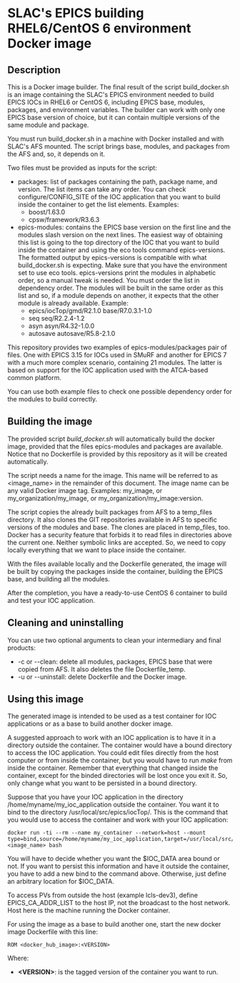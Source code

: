 # SLAC's EPICS building RHEL6/CentOS 6 environment Docker image

## Description

This is a Docker image builder. The final result of the script build_docker.sh is an image containing the SLAC's EPICS environment needed to build EPICS IOCs in RHEL6 or CentOS 6, including EPICS base, modules, packages, and environment variables. The builder can work with only one EPICS base version of choice, but it can contain multiple versions of the same module and package.

You must run build_docker.sh in a machine with Docker installed and with SLAC's AFS mounted. The script brings base, modules, and packages from the AFS and, so, it depends on it.

Two files must be provided as inputs for the script:
- packages: list of packages containing the path, package name, and version. The list items can take any order. You can check configure/CONFIG_SITE of the IOC application that you want to build inside the container to get the list elements. Examples:
  - boost/1.63.0
  - cpsw/framework/R3.6.3
- epics-modules: contains the EPICS base version on the first line and the modules slash version on the next lines. The easiest way of obtaining this list is going to the top directory of the IOC that you want to build inside the container and using the eco tools command epics-versions. The formatted output by epics-versions is compatible with what build_docker.sh is expecting. Make sure that you have the environment set to use eco tools. epics-versions print the modules in alphabetic order, so a manual tweak is needed. You must order the list in dependency order. The modules will be built in the same order as this list and so, if a module depends on another, it expects that the other module is already available. Example:
   -   epics/iocTop/gmd/R2.1.0             base/R7.0.3.1-1.0
   -   seq                 seq/R2.2.4-1.2
   -   asyn                asyn/R4.32-1.0.0
   -   autosave            autosave/R5.8-2.1.0

This repository provides two examples of epics-modules/packages pair of files. One with EPICS 3.15 for IOCs used in SMuRF and another for EPICS 7 with a much more complex scenario, containing 21 modules. The latter is based on support for the IOC application used with the ATCA-based common platform.

You can use both example files to check one possible dependency order for the modules to build correctly.

## Building the image

The provided script *build_docker.sh* will automatically build the docker image, provided that the files epics-modules and packages are available. Notice that no Dockerfile is provided by this repository as it will be created automatically.

The script needs a name for the image. This name will be referred to as <image_name> in the remainder of this document. The image name can be any valid Docker image tag. Examples: my_image, or my_organization/my_image, or my_organization/my_image:version.

The script copies the already built packages from AFS to a temp_files directory. It also clones the GIT repositories available in AFS to specific versions of the modules and base. The clones are placed in temp_files, too. Docker has a security feature that forbids it to read files in directories above the current one. Neither symbolic links are accepted. So, we need to copy locally everything that we want to place inside the container.

With the files available locally and the Dockerfile generated, the image will be built by copying the packages inside the container, building the EPICS base, and building all the modules.

After the completion, you have a ready-to-use CentOS 6 container to build and test your IOC application.

## Cleaning and uninstalling
You can use two optional arguments to clean your intermediary and final products:
- -c or --clean: delete all modules, packages, EPICS base that were copied from AFS. It also deletes the file Dockerfile_temp.
- -u or --uninstall: delete Dockerfile and the Docker image.

## Using this image

The generated image is intended to be used as a test container for IOC applications or as a base to build another docker image. 

A suggested approach to work with an IOC application is to have it in a directory outside the container. The container would have a bound directory to access the IOC application. You could edit files directly from the host computer or from inside the container, but you would have to run *make* from inside the container. Remember that everything that changed inside the container, except for the binded directories will be lost once you exit it. So, only change what you want to be persisted in a bound directory.

Suppose that you have your IOC application in the directory /home/myname/my_ioc_application outside the container. You want it to bind to the directory /usr/local/src/epics/iocTop/. This is the command that you would use to access the container and work with your IOC application:

```
docker run -ti --rm --name my_container --network=host --mount type=bind,source=/home/myname/my_ioc_application,target=/usr/local/src/epics/iocTop/ <image_name> bash
```

You will have to decide whether you want the $IOC_DATA area bound or not. If you want to persist this information and have it outside the container, you have to add a new bind to the command above. Otherwise, just define an arbitrary location for $IOC_DATA.

To access PVs from outside the host (example lcls-dev3), define EPICS_CA_ADDR_LIST to the host IP, not the broadcast to the host network. Host here is the machine running the Docker container.

For using the image as a base to build another one, start the new docker image Dockerfile with this line:

```
ROM <docker_hub_image>:<VERSION>
```

Where:
- **\<VERSION\>**: is the tagged version of the container you want to run. 
